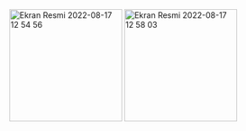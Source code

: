 
<img width="200" alt="Ekran Resmi 2022-08-17 12 54 56" src="https://user-images.githubusercontent.com/75534004/185090782-d33487d5-206c-4135-b355-da720ef827cd.png">
<img width="200" alt="Ekran Resmi 2022-08-17 12 58 03" src="https://user-images.githubusercontent.com/75534004/185091528-52e532d5-2533-466d-b9ce-5285bdb418aa.png">
